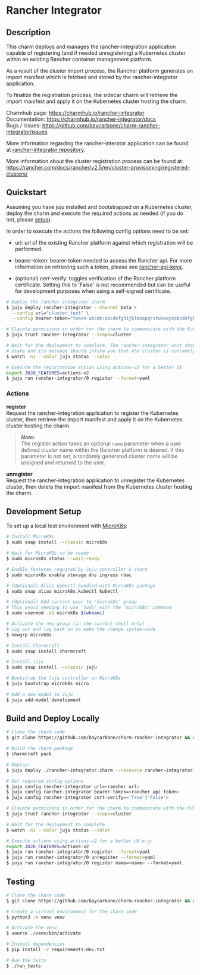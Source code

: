 # Rancher Integrator

## Description

This charm deploys and manages the rancher-integration application capable of registering (and if 
needed unregistering) a Kubernetes cluster within an existing Rancher container management 
platform.  
  
As a result of the cluster import process, the Rancher platform generates an import manifest which 
is fetched and stored by the rancher-integrator application.  

To finalize the registration process, the sidecar charm will retrieve the import manifest and 
apply it on the Kubernetes cluster hosting the charm.

Charmhub page: https://charmhub.io/rancher-integrator  
Documentation: https://charmhub.io/rancher-integrator/docs  
Bugs / Issues: https://github.com/baycarbone/charm-rancher-integrator/issues

More information regarding the rancher-interator application can be found at 
[rancher-integrator repository](https://github.com/baycarbone/rancher-integrator).

More information about the cluster registration process can be found at:  
https://rancher.com/docs/rancher/v2.5/en/cluster-provisioning/registered-clusters/

## Quickstart

Assuming you have juju installed and bootstrapped on a Kubernetes cluster, deploy the charm and 
execute the required actions as needed (if you do not, please [setup](#development-setup)).

In order to execute the actions the following config options need to be set:
- url: url of the existing Rancher platform against which registration will be performed.

- bearer-token: bearer-token needed to access the Rancher api. For more information on retrieving
such a token, please see [rancher-api-keys](https://rancher.com/docs/rancher/v2.5/en/user-settings/api-keys/).

- (optional) cert-verify: toggles verification of the Rancher platform certificate. Setting this to
 'False' is not recommended but can be useful for development purposes when using a self-signed 
 certificate.

```bash
# Deploy the rancher-integrator charm
$ juju deploy rancher-integrator --channel beta \
  --config url="cluster.test" \
  --config bearer-token="token-abcde:abcdefghijklmnopqrstuvwxyzabcdefghijklmnopqrstuvwxyzab"

# Elavate permisions in order for the charm to communicate with the Kubernetes API
$ juju trust rancher-integrator --scope=cluster

# Wait for the deployment to complete. The rancher-integrator unit should be in 'active idle' 
# state and its message should inform you that the cluster is currently not registered.
$ watch -n1 --color juju status --color

# Execute the registration action using actions-v2 for a better UX
export JUJU_FEATURES=actions-v2
$ juju run rancher-integrator/0 register --format=yaml
```

### Actions

**register**  
Request the rancher-integration application to register the Kubernetes cluster, then retrieve 
the import manifest and apply it on the Kubernetes cluster hosting the charm.

> **_Note:_**  
The register action takes an optional ```name``` parameter when a user defined cluster name 
within the Rancher platform is desired. If this parameter is not set, a randomly generated cluster 
name will be assigned and returned to the user.

**unregister**  
Request the rancher-integration application to unregister the Kubernetes cluster, then delete the 
import manifest from the Kubernetes cluster hosting the charm.

## Development Setup

To set up a local test environment with [MicroK8s](https://microk8s.io):

```bash
# Install MicroK8s
$ sudo snap install --classic microk8s

# Wait for MicroK8s to be ready
$ sudo microk8s status --wait-ready

# Enable features required by Juju controller & charm
$ sudo microk8s enable storage dns ingress rbac

# (Optional) Alias kubectl bundled with MicroK8s package
$ sudo snap alias microk8s.kubectl kubectl

# (Optional) Add current user to 'microk8s' group
# This avoid needing to use 'sudo' with the 'microk8s' command
$ sudo usermod -aG microk8s $(whoami)

# Activate the new group (in the current shell only)
# Log out and log back in to make the change system-wide
$ newgrp microk8s

# Install Charmcraft
$ sudo snap install charmcraft

# Install juju
$ sudo snap install --classic juju

# Bootstrap the Juju controller on MicroK8s
$ juju bootstrap microk8s micro

# Add a new model to Juju
$ juju add-model development
```

## Build and Deploy Locally

```bash
# Clone the charm code
$ git clone https://github.com/baycarbone/charm-rancher-integrator && cd charm-rancher-integrator

# Build the charm package
$ charmcraft pack

# Deploy!
$ juju deploy ./rancher-integrator.charm --resource rancher-integrator-image=baycarbone/rancher-integrator:latest

# Set required config options
$ juju config rancher-integrator url=<rancher url>
$ juju config rancher-integrator bearer-token=<rancher api token>
$ juju config rancher-integrator cert-verify=<'True'|'False'>

# Elavate permisions in order for the charm to communicate with the Kubernetes API
$ juju trust rancher-integrator --scope=cluster

# Wait for the deployment to complete
$ watch -n1 --color juju status --color

# Execute actions using actions-v2 for a better UX e.g:
export JUJU_FEATURES=actions-v2
$ juju run rancher-integrator/0 register --format=yaml
$ juju run rancher-integrator/0 unregister --format=yaml
$ juju run rancher-integrator/0 register name=<name> --format=yaml
```

## Testing

```bash
# Clone the charm code
$ git clone https://github.com/baycarbone/charm-rancher-integrator && cd charm-rancher-integrator

# Create a virtual environemnt for the charm code
$ python3 -m venv venv

# Activate the venv
$ source ./venv/bin/activate

# Install dependencies
$ pip install -r requirements-dev.txt

# Run the tests
$ ./run_tests
```